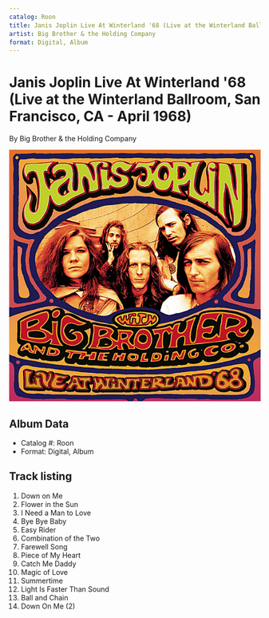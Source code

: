 ```yaml
---
catalog: Roon
title: Janis Joplin Live At Winterland '68 (Live at the Winterland Ballroom, San Francisco, CA - April 1968)
artist: Big Brother & the Holding Company
format: Digital, Album
---
```


# Janis Joplin Live At Winterland '68 (Live at the Winterland Ballroom, San Francisco, CA - April 1968)

By Big Brother & the Holding Company

![](../../assets/albumcovers/Big_Brother_and_the_Holding_Company-Janis_Joplin_Live_At_Winterland_68_Live_at_the_Winterland_Ballroom__San_Francisco__CA_-_April_1968.png)

## Album Data

- Catalog #: Roon
- Format: Digital, Album


## Track listing


1. Down on Me
2. Flower in the Sun
3. I Need a Man to Love
4. Bye Bye Baby
5. Easy Rider
6. Combination of the Two
7. Farewell Song
8. Piece of My Heart
9. Catch Me Daddy
10. Magic of Love
11. Summertime
12. Light Is Faster Than Sound
13. Ball and Chain
14. Down On Me (2)

